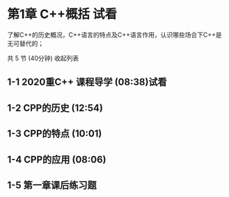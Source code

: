 # 第1章 C++概括 试看
了解C++的历史概况，C++语言的特点及C++语言作用，认识哪些场合下C++是无可替代的；

共 5 节 (40分钟) 收起列表

## 1-1 2020重C++ 课程导学 (08:38)试看
## 1-2 CPP的历史 (12:54)
## 1-3 CPP的特点 (10:01)
## 1-4 CPP的应用 (08:06)
## 1-5 第一章课后练习题